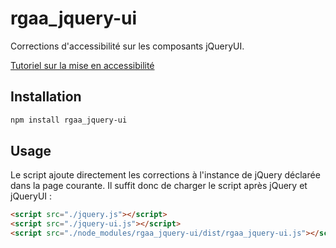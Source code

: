 # rgaa_jquery-ui

Corrections d'accessibilité sur les composants jQueryUI.

[Tutoriel sur la mise en accessibilité](https://disic.github.io/rgaa_bibliotheques_javascript/tutoriels/jquery-ui.html)

## Installation

```sh
npm install rgaa_jquery-ui
```

## Usage

Le script ajoute directement les corrections à l'instance de jQuery déclarée dans la page courante. Il suffit donc de charger le script après jQuery et jQueryUI :

```html
<script src="./jquery.js"></script>
<script src="./jquery-ui.js"></script>
<script src="./node_modules/rgaa_jquery-ui/dist/rgaa_jquery-ui.js"></script>
```
